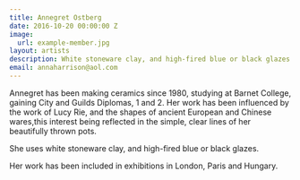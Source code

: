 ```yaml
---
title: Annegret Ostberg
date: 2016-10-20 00:00:00 Z
image:
  url: example-member.jpg
layout: artists
description: White stoneware clay, and high-fired blue or black glazes.
email: annaharrison@aol.com
---
```


Annegret has been making ceramics since 1980, studying at Barnet College, gaining City and Guilds Diplomas, 1 and 2. Her work has been influenced by the work of Lucy Rie, and the shapes of ancient European and Chinese wares,this interest being reflected in the simple, clear lines of her beautifully thrown pots.

She uses white stoneware clay, and high-fired blue or black glazes.

Her work has been included in exhibitions in London, Paris and Hungary.
